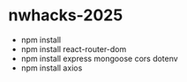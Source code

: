 # nwhacks-2025

- npm install
- npm install react-router-dom
- npm install express mongoose cors dotenv
- npm install axios